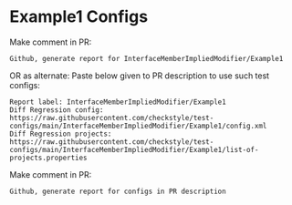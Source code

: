 # Example1 Configs
Make comment in PR:
```
Github, generate report for InterfaceMemberImpliedModifier/Example1
```
OR as alternate:
Paste below given to PR description to use such test configs:
```
Report label: InterfaceMemberImpliedModifier/Example1
Diff Regression config: https://raw.githubusercontent.com/checkstyle/test-configs/main/InterfaceMemberImpliedModifier/Example1/config.xml
Diff Regression projects: https://raw.githubusercontent.com/checkstyle/test-configs/main/InterfaceMemberImpliedModifier/Example1/list-of-projects.properties
```
Make comment in PR:
```
Github, generate report for configs in PR description
```
